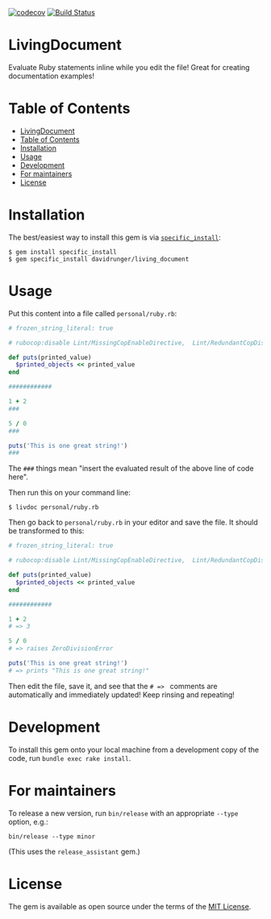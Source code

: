 [![codecov](https://codecov.io/gh/davidrunger/living_document/branch/master/graph/badge.svg)](https://codecov.io/gh/davidrunger/living_document)
[![Build Status](https://travis-ci.com/davidrunger/living_document.svg?branch=master)](https://travis-ci.com/davidrunger/living_document)

# LivingDocument

Evaluate Ruby statements inline while you edit the file! Great for creating documentation examples!

# Table of Contents

<!--ts-->
   * [LivingDocument](#livingdocument)
   * [Table of Contents](#table-of-contents)
   * [Installation](#installation)
   * [Usage](#usage)
   * [Development](#development)
   * [For maintainers](#for-maintainers)
   * [License](#license)

<!-- Added by: david, at: Sat Jun 20 15:08:46 PDT 2020 -->

<!--te-->

# Installation

The best/easiest way to install this gem is via
[`specific_install`](https://github.com/rdp/specific_install):

```
$ gem install specific_install
$ gem specific_install davidrunger/living_document
```

# Usage

Put this content into a file called `personal/ruby.rb`:

```rb
# frozen_string_literal: true

# rubocop:disable Lint/MissingCopEnableDirective,  Lint/RedundantCopDisableDirective, Lint/Void

def puts(printed_value)
  $printed_objects << printed_value
end

############

1 + 2
###

5 / 0
###

puts('This is one great string!')
###
```

The `###` things mean "insert the evaluated result of the above line of code here".

Then run this on your command line:

```
$ livdoc personal/ruby.rb
```

Then go back to `personal/ruby.rb` in your editor and save the file. It should be transformed to
this:

```rb
# frozen_string_literal: true

# rubocop:disable Lint/MissingCopEnableDirective,  Lint/RedundantCopDisableDirective, Lint/Void

def puts(printed_value)
  $printed_objects << printed_value
end

############

1 + 2
# => 3

5 / 0
# => raises ZeroDivisionError

puts('This is one great string!')
# => prints "This is one great string!"
```

Then edit the file, save it, and see that the `# => ` comments are automatically and immediately
updated! Keep rinsing and repeating!

# Development

To install this gem onto your local machine from a development copy of the code, run `bundle exec
rake install`.

# For maintainers

To release a new version, run `bin/release` with an appropriate `--type` option, e.g.:

```
bin/release --type minor
```

(This uses the `release_assistant` gem.)

# License

The gem is available as open source under the terms of the [MIT
License](https://opensource.org/licenses/MIT).
